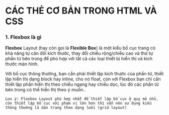 # **CÁC THẺ CƠ BẢN TRONG HTML VÀ CSS**

### **1. Flexbox là gì**

**Flexbox** Layout (hay còn gọi là **Flexible Box**) là một kiểu bố cục trang có khả năng tự cân đối kích thước, thay đổi chiều rộng/chiều cao và thứ tự phần tử bên trong để phù hợp với tất cả các loại thiết bị hiển thị và kích thước màn hình.

Với bố cục thông thường, bạn cần phải thiết lập kích thước của phần tử, thiết lập hiển thị dạng block hay inline, cho nó float, còn với Flexbox bạn chỉ cần thiết lập phần hiển thị theo chiều ngang hay chiều dọc, lúc đó các phần tử bên trong có thể hiển thị theo ý muốn..

```text
Lưu ý: Flexbox Layout phù hợp nhất để thiết lập bố cục ở quy mô nhỏ, còn thiết lập bố cục với phạm vi lớn hơn thì vẫn nên sử dụng kiểu thông thường là dàn trang theo dạng lưới (grid layout)
```

